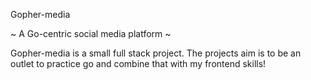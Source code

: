 Gopher-media

~ A Go-centric social media platform ~

Gopher-media is a small full stack project. The projects aim is to be
an outlet to practice go and combine that with my frontend skills!